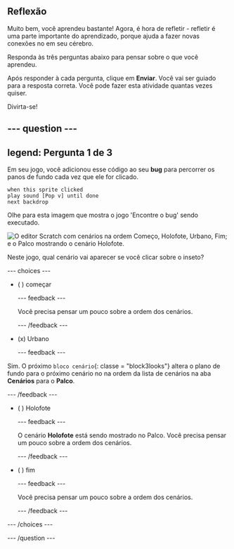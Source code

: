 ## Reflexão

Muito bem, você aprendeu bastante! Agora, é hora de refletir - refletir é uma parte importante do aprendizado, porque ajuda a fazer novas conexões no em seu cérebro.

Responda às três perguntas abaixo para pensar sobre o que você aprendeu.

Após responder à cada pergunta, clique em **Enviar**. Você vai ser guiado para a resposta correta. Você pode fazer esta atividade quantas vezes quiser.

Divirta-se!

--- question ---
---
legend: Pergunta 1 de 3
---

Em seu jogo, você adicionou esse código ao seu **bug** para percorrer os panos de fundo cada vez que ele for clicado.

```blocks3
when this sprite clicked
play sound [Pop v] until done
next backdrop
```

Olhe para esta imagem que mostra o jogo 'Encontre o bug' sendo executado.

![O editor Scratch com cenários na ordem Começo, Holofote, Urbano, Fim; e o Palco mostrando o cenário Holofote.](images/quiz1-backdrops.png)

Neste jogo, qual cenário vai aparecer se você clicar sobre o inseto?

--- choices ---

- ( ) começar

  --- feedback ---

  Você precisa pensar um pouco sobre a ordem dos cenários.

  --- /feedback ---

- (x) Urbano

  --- feedback ---

Sim. O próximo `bloco cenário`{: classe = "block3looks"} altera o plano de fundo para o próximo cenário no na ordem da lista de cenários na aba **Cenários** para o **Palco**.

--- /feedback ---

- ( ) Holofote

  --- feedback ---

  O cenário **Holofote** está sendo mostrado no Palco. Você precisa pensar um pouco sobre a ordem dos cenários.

  --- /feedback ---

- ( ) fim

  --- feedback ---

  Você precisa pensar um pouco sobre a ordem dos cenários.

  --- /feedback ---

--- /choices ---

--- /question ---
